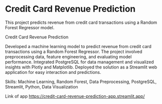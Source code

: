 # Credit Card Revenue Prediction

This project predicts revenue from credit card transactions using a Random Forest Regressor model.


Credit Card Revenue Prediction

Developed a machine learning model to predict revenue from credit card transactions using a Random Forest Regressor. The project involved preprocessing data, feature engineering, and evaluating model performance. Integrated PostgreSQL for data management and visualized insights with Plotly and Matplotlib. Deployed the solution as a Streamlit web application for easy interaction and predictions.

Skills: Machine Learning, Random Forest, Data Preprocessing, PostgreSQL, Streamlit, Python, Data Visualization


Link of app
https://credit-card-revenue-prediction-app.streamlit.app/
